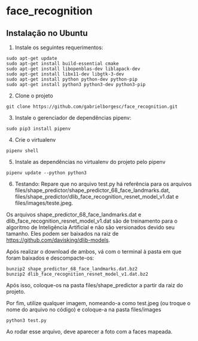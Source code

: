 # face_recognition

## Instalação no Ubuntu

1. Instale os seguintes requerimentos:
```
sudo apt-get update
sudo apt-get install build-essential cmake
sudo apt-get install libopenblas-dev liblapack-dev 
sudo apt-get install libx11-dev libgtk-3-dev
sudo apt-get install python python-dev python-pip
sudo apt-get install python3 python3-dev python3-pip
```

2. Clone o projeto
```
git clone https://github.com/gabrielborgesc/face_recognition.git
```

3. Instale o gerenciador de dependências pipenv:
```
sudo pip3 install pipenv
```
4. Crie o virtualenv
```
pipenv shell
```
5. Instale as dependências no virtualenv do projeto pelo pipenv
```
pipenv update --python python3
```

6. Testando: 
Repare que no arquivo test.py há referência para os arquivos files/shape_predictor/shape_predictor_68_face_landmarks.dat, files/shape_predictor/dlib_face_recognition_resnet_model_v1.dat e files/images/teste.jpeg.

Os arquivos shape_predictor_68_face_landmarks.dat e dlib_face_recognition_resnet_model_v1.dat são de treinamento para o algoritmo de Inteligência Artificial e não são versionados devido seu tamanho. Eles podem ser baixados na raiz de https://github.com/davisking/dlib-models.

Após realizar o download de ambos, vá com o terminal à pasta em que foram baixados e descompacte-os:

```
bunzip2 shape_predictor_68_face_landmarks.dat.bz2
bunzip2 dlib_face_recognition_resnet_model_v1.dat.bz2
```
Após isso, coloque-os na pasta files/shape_predictor a partir da raiz do projeto.

Por fim, utilize qualquer imagem, nomeando-a como test.jpeg (ou troque o nome do arquivo no código) e coloque-a na pasta files/images

```
python3 test.py
```
Ao rodar esse arquivo, deve aparecer a foto com a faces mapeada.
